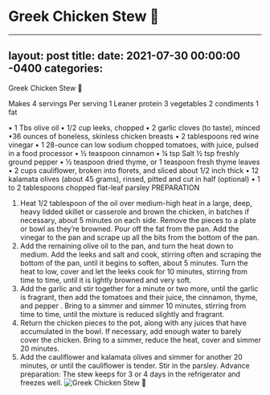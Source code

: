 # Greek Chicken Stew 🍗
---
layout: post
title: 
date:   2021-07-30 00:00:00 -0400
categories: 
---
Greek Chicken Stew 🍗 

Makes 4 servings
Per serving
1 Leaner protein
3 vegetables
2 condiments
1 fat

• 1 Tbs olive oil
• 1/2 cup leeks, chopped
• 2 garlic cloves (to taste), minced
•36 ounces of boneless, skinless chicken breasts
• 2 tablespoons red wine vinegar
• 1 28-ounce can low sodium chopped tomatoes, with juice, pulsed in a food processor
• ½ teaspoon cinnamon
• ¼ tsp Salt
½ tsp freshly ground pepper
• ½ teaspoon dried thyme, or 1 teaspoon fresh thyme leaves
• 2 cups cauliflower, broken into florets, and sliced about 1/2 inch thick
• 12 kalamata olives (about 45 grams), rinsed, pitted and cut in half (optional)
• 1 to 2 tablespoons chopped flat-leaf parsley
PREPARATION
1. Heat 1/2 tablespoon of the oil over medium-high heat in a large, deep, heavy lidded skillet or casserole and brown the chicken, in batches if necessary, about 5 minutes on each side. Remove the pieces to a plate or bowl as they’re browned. Pour off the fat from the pan. Add the vinegar to the pan and scrape up all the bits from the bottom of the pan.
2. Add the remaining olive oil to the pan, and turn the heat down to medium. Add the leeks and salt and cook, stirring often and scraping the bottom of the pan, until it begins to soften, about 5 minutes. Turn the heat to low, cover and let the leeks cook for 10 minutes, stirring from time to time, until it is lightly browned and very soft.
3. Add the garlic and stir together for a minute or two more, until the garlic is fragrant, then add the tomatoes and their juice, the cinnamon, thyme, and pepper . Bring to a simmer and simmer 10 minutes, stirring from time to time, until the mixture is reduced slightly and fragrant.
4. Return the chicken pieces to the pot, along with any juices that have accumulated in the bowl. If necessary, add enough water to barely cover the chicken. Bring to a simmer, reduce the heat, cover and simmer 20 minutes.
5. Add the cauliflower and kalamata olives and simmer for another 20 minutes, or until the cauliflower is tender. Stir in the parsley.
Advance preparation: The stew keeps for 3 or 4 days in the refrigerator and freezes well.
![Greek Chicken Stew 🍗](/images/Greek%20Chicken%20Stew%20🍗.png)

